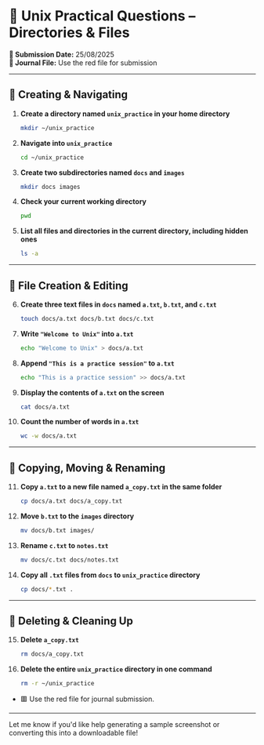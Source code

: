# 🐚 Unix Practical Questions – Directories & Files

**📅 Submission Date:** 25/08/2025  
**📁 Journal File:** Use the red file for submission

---

## 📂 Creating & Navigating

1. **Create a directory named `unix_practice` in your home directory**
   ```bash
   mkdir ~/unix_practice
   ```

2. **Navigate into `unix_practice`**
   ```bash
   cd ~/unix_practice
   ```

3. **Create two subdirectories named `docs` and `images`**
   ```bash
   mkdir docs images
   ```

4. **Check your current working directory**
   ```bash
   pwd
   ```

5. **List all files and directories in the current directory, including hidden ones**
   ```bash
   ls -a
   ```

---

## 📄 File Creation & Editing

6. **Create three text files in `docs` named `a.txt`, `b.txt`, and `c.txt`**
   ```bash
   touch docs/a.txt docs/b.txt docs/c.txt
   ```

7. **Write `"Welcome to Unix"` into `a.txt`**
   ```bash
   echo "Welcome to Unix" > docs/a.txt
   ```

8. **Append `"This is a practice session"` to `a.txt`**
   ```bash
   echo "This is a practice session" >> docs/a.txt
   ```

9. **Display the contents of `a.txt` on the screen**
   ```bash
   cat docs/a.txt
   ```

10. **Count the number of words in `a.txt`**
    ```bash
    wc -w docs/a.txt
    ```

---

## 📁 Copying, Moving & Renaming

11. **Copy `a.txt` to a new file named `a_copy.txt` in the same folder**
    ```bash
    cp docs/a.txt docs/a_copy.txt
    ```

12. **Move `b.txt` to the `images` directory**
    ```bash
    mv docs/b.txt images/
    ```

13. **Rename `c.txt` to `notes.txt`**
    ```bash
    mv docs/c.txt docs/notes.txt
    ```

14. **Copy all `.txt` files from `docs` to `unix_practice` directory**
    ```bash
    cp docs/*.txt .
    ```

---

## 🧹 Deleting & Cleaning Up

15. **Delete `a_copy.txt`**
    ```bash
    rm docs/a_copy.txt
    ```

16. **Delete the entire `unix_practice` directory in one command**
    ```bash
    rm -r ~/unix_practice
    ```

- 🟥 Use the red file for journal submission.

---

Let me know if you'd like help generating a sample screenshot or converting this into a downloadable file!
